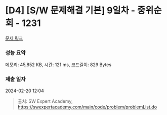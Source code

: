 # [D4] [S/W 문제해결 기본] 9일차 - 중위순회 - 1231 

[문제 링크](https://swexpertacademy.com/main/code/problem/problemDetail.do?contestProbId=AV140YnqAIECFAYD) 

### 성능 요약

메모리: 45,852 KB, 시간: 121 ms, 코드길이: 829 Bytes

### 제출 일자

2024-02-20 12:04



> 출처: SW Expert Academy, https://swexpertacademy.com/main/code/problem/problemList.do